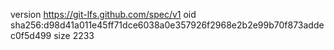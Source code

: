 version https://git-lfs.github.com/spec/v1
oid sha256:d98d41a011e45ff71dce6038a0e357926f2968e2b2e99b70f873addec0f5d499
size 2233
